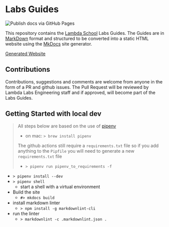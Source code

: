 # Labs Guides

![Publish docs via GitHub Pages](https://github.com/Lambda-School-Labs/labs-guides/workflows/Publish%20docs%20via%20GitHub%20Pages/badge.svg)

This repository contains the [Lambda School](https://lambdaschool.com/) Labs
Guides. The Guides are in [MarkDown](https://daringfireball.net/projects/markdown/)
format and structured to be converted into a static HTML website using the [MkDocs](https://www.mkdocs.org/)
site generator.

[Generated Website](https://lambda-school-labs.github.io/labs-guides/)

## Contributions

Contributions, suggestions and comments are welcome from anyone in the form of a
PR and github issues. The Pull Request will be reviewed by Lambda Labs
Engineering staff and if approved, will become part of the Labs Guides.

## Getting Started with local dev

> All steps below are based on the use of [pipenv](https://pipenv.kennethreitz.org/en/latest/)
>
>- on mac: `> brew install pipenv`
>
> The github actions still require a `requirements.txt` file so if you add
> anything to the `Pipfile` you will need to generate a new `requirements.txt` file
>
>- `> pipenv run pipenv_to_requirements -f`

- `> pipenv install --dev`
- `> pipenv shell`
    - start a shell with a virtual environment
- Build the site
    - `#> mkdocs build`
- install markdown linter
    - `> npm install -g markdownlint-cli`
- run the linter
    - `> markdownlint -c .markdownlint.json .`
